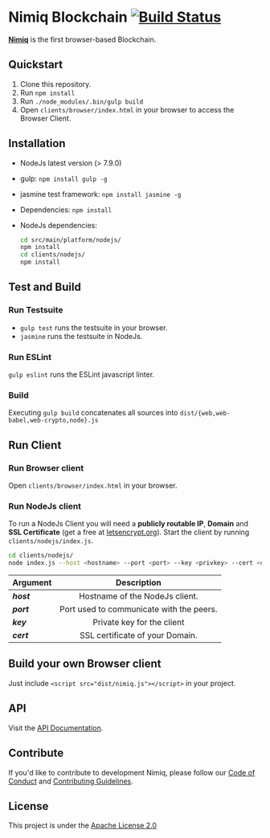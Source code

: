 # Nimiq Blockchain [![Build Status](https://travis-ci.com/nimiq-network/core.svg?token=euFrib9MJMN33MCBswws&branch=master)](https://travis-ci.com/nimiq-network/core) 

**[Nimiq](https://nimiq.com/)** is the first browser-based Blockchain.

## Quickstart 

1. Clone this repository.
2. Run `npm install`
3. Run `./node_modules/.bin/gulp build`
4. Open `clients/browser/index.html` in your browser to access the Browser Client.

## Installation
- NodeJs latest version (> 7.9.0)
- gulp: `npm install gulp -g`
- jasmine test framework: `npm install jasmine -g`
- Dependencies: `npm install`
- NodeJs dependencies:

	```bash
	cd src/main/platform/nodejs/
	npm install
	cd clients/nodejs/
	npm install
	```

## Test and Build

### Run Testsuite
- `gulp test` runs the testsuite in your browser.
- `jasmine` runs the testsuite in NodeJs.

### Run ESLint
`gulp eslint` runs the ESLint javascript linter.

### Build
Executing `gulp build` concatenates all sources into `dist/{web,web-babel,web-crypto,node}.js`

## Run Client

### Run Browser client

Open `clients/browser/index.html` in your browser.

### Run NodeJs client

To run a NodeJs Client you will need a **publicly routable IP**, **Domain** and **SSL Certificate** (get a free at [letsencrypt.org](https://letsencrypt.org/)). Start the client by running `clients/nodejs/index.js`.

```bash
cd clients/nodejs/
node index.js --host <hostname> --port <port> --key <privkey> --cert <certificate>
```

| Argument        | Description           | 
| ------------- |:-------------:| 
| **_host_** | Hostname of the NodeJs client. | 
| **_port_** | Port used to communicate with the peers. |  
| **_key_** | Private key for the client      | 
| **_cert_** | SSL certificate of your Domain.       | 

## Build your own Browser client
Just include `<script src="dist/nimiq.js"></script>` in your project.

## API 
Visit the [API Documentation](dist/api-documentation.md).

## Contribute

If you'd like to contribute to development Nimiq, please follow our [Code of Conduct](/.github/CONDUCT.md) and [Contributing Guidelines](/.github/CONTRIBUTING.md).

## License

This project is under the [Apache License 2.0](./LICENSE)
